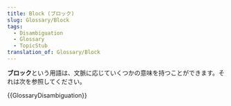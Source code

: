 ```yaml
---
title: Block (ブロック)
slug: Glossary/Block
tags:
  - Disambiguation
  - Glossary
  - TopicStub
translation_of: Glossary/Block
---
```

<p><strong>ブロック</strong>という用語は、文脈に応じていくつかの意味を持つことができます。それは次を参照してください。</p>

<p>{{GlossaryDisambiguation}}</p>
